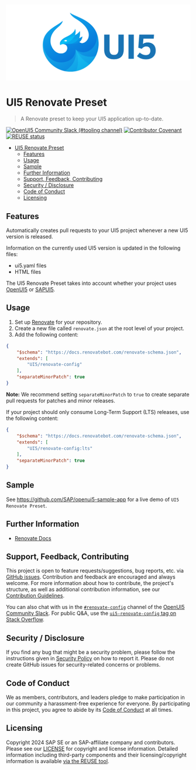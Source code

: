 ![UI5 logo](./docs/images/UI5_logo_wide.png)

# UI5 Renovate Preset

> A Renovate preset to keep your UI5 application up-to-date.

[![OpenUI5 Community Slack (#tooling channel)](https://img.shields.io/badge/slack-join-44cc11.svg)](https://ui5-slack-invite.cfapps.eu10.hana.ondemand.com/)
[![Contributor Covenant](https://img.shields.io/badge/Contributor%20Covenant-v2.1%20adopted-ff69b4.svg)](https://github.com/UI5/renovate-config?tab=coc-ov-file#readme)
[![REUSE status](https://api.reuse.software/badge/github.com/UI5/renovate-config)](https://api.reuse.software/info/github.com/UI5/renovate-config)

- [UI5 Renovate Preset](#ui5-renovate-config)
	- [Features](#features)
	- [Usage](#usage)
	- [Sample](#sample)
	- [Further Information](#further-information)
	- [Support, Feedback, Contributing](#support-feedback-contributing)
	- [Security / Disclosure](#security--disclosure)
	- [Code of Conduct](#code-of-conduct)
	- [Licensing](#licensing)

## Features

Automatically creates pull requests to your UI5 project whenever a new UI5 version is released.

Information on the currently used UI5 version is updated in the following files:
- ui5.yaml files
- HTML files

The UI5 Renovate Preset takes into account whether your project uses [OpenUI5](https://sdk.openui5.org/) or [SAPUI5](https://ui5.sap.com/).

## Usage

1. Set up [Renovate](https://docs.renovatebot.com/getting-started/installing-onboarding/) for your repository.
2. Create a new file called `renovate.json` at the root level of your project.
3. Add the following content:

```json
{
	"$schema": "https://docs.renovatebot.com/renovate-schema.json",
	"extends": [
		"UI5/renovate-config"
	],
	"separateMinorPatch": true
}
```

**Note:** We recommend setting `separateMinorPatch` to `true` to create separate pull requests for patches and minor releases.

If your project should only consume Long-Term Support (LTS) releases, use the following content:

```json
{
	"$schema": "https://docs.renovatebot.com/renovate-schema.json",
	"extends": [
		"UI5/renovate-config:lts"
	],
	"separateMinorPatch": true
}
```

## Sample

See https://github.com/SAP/openui5-sample-app for a live demo of `UI5 Renovate Preset`.

## Further Information

- [Renovate Docs](https://docs.renovatebot.com/)

## Support, Feedback, Contributing

This project is open to feature requests/suggestions, bug reports, etc. via [GitHub issues](https://github.com/UI5/renovate-config/issues). Contribution and feedback are encouraged and always welcome. For more information about how to contribute, the project's structure, as well as additional contribution information, see our [Contribution Guidelines](CONTRIBUTING.md).

You can also chat with us in the [`#renovate-config`](https://openui5.slack.com/archives/C0A7QFN6B) channel of the [OpenUI5 Community Slack](https://ui5-slack-invite.cfapps.eu10.hana.ondemand.com/). For public Q&A, use the [`ui5-renovate-config` tag on Stack Overflow](https://stackoverflow.com/questions/tagged/ui5-tooling).

## Security / Disclosure

If you find any bug that might be a security problem, please follow the instructions given in [Security Policy](https://github.com/UI5/renovate-config/security/policy) on how to report it. Please do not create GitHub issues for security-related concerns or problems.

## Code of Conduct

We as members, contributors, and leaders pledge to make participation in our community a harassment-free experience for everyone. By participating in this project, you agree to abide by its [Code of Conduct](https://github.com/UI5/renovate-config?tab=coc-ov-file#readme) at all times.

## Licensing

Copyright 2024 SAP SE or an SAP-affiliate company and contributors. Please see our [LICENSE](./LICENSE) for copyright and license information. Detailed information including third-party components and their licensing/copyright information is available [via the REUSE tool](https://api.reuse.software/info/github.com/UI5/renovate-config).
